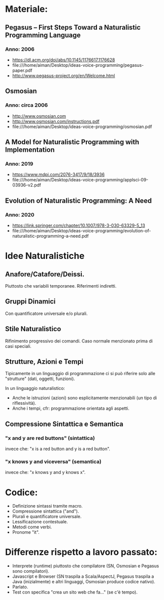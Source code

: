 # Materiale:


## Pegasus – First Steps Toward a Naturalistic Programming Language
### Anno: 2006
- https://dl.acm.org/doi/abs/10.1145/1176617.1176628
- file:///home/aiman/Desktop/ideas-voice-programming/pegasus-paper.pdf
- http://www.pegasus-project.org/en/Welcome.html

## Osmosian
### Anno: circa 2006
- http://www.osmosian.com
- http://www.osmosian.com/instructions.pdf
- file:///home/aiman/Desktop/ideas-voice-programming/osmosian.pdf

## A Model for Naturalistic Programming with Implementation
### Anno: 2019
- https://www.mdpi.com/2076-3417/9/18/3936
- file:///home/aiman/Desktop/ideas-voice-programming/applsci-09-03936-v2.pdf

## Evolution of Naturalistic Programming: A Need
### Anno: 2020
- https://link.springer.com/chapter/10.1007/978-3-030-63329-5_13
- file:///home/aiman/Desktop/ideas-voice-programming/evolution-of-naturalistic-programming-a-need.pdf


# Idee Naturalistiche

## Anafore/Catafore/Deissi.

Piuttosto che variabili temporanee. Riferimenti indiretti.

## Gruppi Dinamici

Con quantificatore universale e/o plurali.

## Stile Naturalistico

Rifinimento progressivo dei comandi.
Caso normale menzionato prima di casi speciali.

## Strutture, Azioni e Tempi

Tipicamente in un linguaggio di programmazione ci si può riferire solo alle "strutture" (dati, oggetti, funzioni).

In un linguaggio naturalistico:

* Anche le istruzioni (azioni) sono esplicitamente menzionabili (un tipo di riflessività).
* Anche i tempi, cfr: programmazione orientata agli aspetti.

## Compressione Sintattica e Semantica

### "x and y are red buttons" (sintattica)

invece che: "x is a red button and y is a red button".

### "x knows y and viceversa" (semantica)

invece che: "x knows y and y knows x".

# Codice:

* Definizione sintassi tramite macro.
* Compressione sintattica ("and").
* Plurali e quantificatore universale.
* Lessificazione contestuale.
* Metodi come verbi.
* Pronome "it".

# Differenze rispetto a lavoro passato:

* Interprete (runtime) piuttosto che compilatore (SN, Osmosian e Pegasus sono compilatori).
* Javascript e Browser (SN traspila a Scala/AspectJ, Pegasus traspila a Java (inizialmente) e altri linguaggi, Osmosian produce codice nativo).
* Parlato.
* Test con specifica "crea un sito web che fa..." (se c'è tempo).
